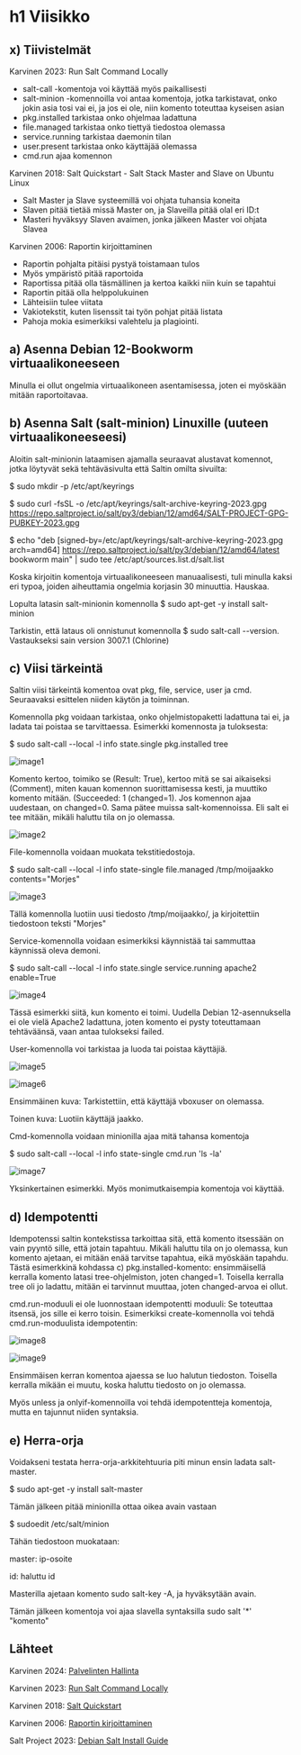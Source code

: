 # h1 Viisikko

## x) Tiivistelmät

Karvinen 2023: Run Salt Command Locally

- salt-call -komentoja voi käyttää myös paikallisesti
- salt-minion -komennoilla voi antaa komentoja, jotka tarkistavat, onko jokin asia tosi vai ei, ja jos ei ole, niin komento toteuttaa kyseisen asian
- pkg.installed tarkistaa onko ohjelmaa ladattuna
- file.managed tarkistaa onko tiettyä tiedostoa olemassa
- service.running tarkistaa daemonin tilan
- user.present tarkistaa onko käyttäjää olemassa
- cmd.run ajaa komennon

Karvinen 2018: Salt Quickstart - Salt Stack Master and Slave on Ubuntu Linux

- Salt Master ja Slave systeemillä voi ohjata tuhansia koneita
- Slaven pitää tietää missä Master on, ja Slaveilla pitää olal eri ID:t
- Masteri hyväksyy Slaven avaimen, jonka jälkeen Master voi ohjata Slavea

Karvinen 2006: Raportin kirjoittaminen

- Raportin pohjalta pitäisi pystyä toistamaan tulos
- Myös ympäristö pitää raportoida
- Raportissa pitää olla täsmällinen ja kertoa kaikki niin kuin se tapahtui
- Raportin pitää olla helppolukuinen
- Lähteisiin tulee viitata
- Vakiotekstit, kuten lisenssit tai työn pohjat pitää listata
- Pahoja mokia esimerkiksi valehtelu ja plagiointi.

## a) Asenna Debian 12-Bookworm virtuaalikoneeseen

Minulla ei ollut ongelmia virtuaalikoneen asentamisessa, joten ei myöskään mitään raportoitavaa.

## b) Asenna Salt (salt-minion) Linuxille (uuteen virtuaalikoneeseesi)

Aloitin salt-minionin lataamisen ajamalla seuraavat alustavat komennot, jotka löytyvät sekä tehtäväsivulta että Saltin omilta sivuilta:

$ sudo mkdir -p /etc/apt/keyrings

$ sudo curl -fsSL -o /etc/apt/keyrings/salt-archive-keyring-2023.gpg https://repo.saltproject.io/salt/py3/debian/12/amd64/SALT-PROJECT-GPG-PUBKEY-2023.gpg

$ echo "deb [signed-by=/etc/apt/keyrings/salt-archive-keyring-2023.gpg arch=amd64] https://repo.saltproject.io/salt/py3/debian/12/amd64/latest bookworm main" | sudo tee /etc/apt/sources.list.d/salt.list

Koska kirjoitin komentoja virtuaalikoneeseen manuaalisesti, tuli minulla kaksi eri typoa, joiden aiheuttamia ongelmia korjasin 30 minuuttia. Hauskaa.

Lopulta latasin salt-minionin komennolla $ sudo apt-get -y install salt-minion

Tarkistin, että lataus oli onnistunut komennolla $ sudo salt-call --version. Vastaukseksi sain version 3007.1 (Chlorine)

## c) Viisi tärkeintä

Saltin viisi tärkeintä komentoa ovat pkg, file, service, user ja cmd. Seuraavaksi esittelen niiden käytön ja toiminnan.

Komennolla pkg voidaan tarkistaa, onko ohjelmistopaketti ladattuna tai ei, ja ladata tai poistaa se tarvittaessa. Esimerkki komennosta ja tuloksesta:

$ sudo salt-call --local -l info state.single pkg.installed tree

![image1](https://github.com/bhi083/Palvelinten_hallinta/blob/main/N%C3%A4ytt%C3%B6kuva%202024-10-30%20125522.png?raw=true)

Komento kertoo, toimiko se (Result: True), kertoo mitä se sai aikaiseksi (Comment), miten kauan komennon suorittamisessa kesti, ja muuttiko komento mitään. (Succeeded: 1 (changed=1). Jos komennon ajaa uudestaan, on changed=0. Sama pätee muissa salt-komennoissa. Eli salt ei tee mitään, mikäli haluttu tila on jo olemassa.

![image2](https://github.com/bhi083/Palvelinten_hallinta/blob/main/N%C3%A4ytt%C3%B6kuva%202024-10-30%20130017.png?raw=true)

File-komennolla voidaan muokata tekstitiedostoja.

$ sudo salt-call --local -l info state-single file.managed /tmp/moijaakko contents="Morjes"

![image3](https://github.com/bhi083/Palvelinten_hallinta/blob/main/N%C3%A4ytt%C3%B6kuva%202024-10-30%20130212.png?raw=true)

Tällä komennolla luotiin uusi tiedosto /tmp/moijaakko/, ja kirjoitettiin tiedostoon teksti "Morjes"

Service-komennolla voidaan esimerkiksi käynnistää tai sammuttaa käynnissä oleva demoni.

$ sudo salt-call --local -l info state.single service.running apache2 enable=True

![image4](https://github.com/bhi083/Palvelinten_hallinta/blob/main/N%C3%A4ytt%C3%B6kuva%202024-10-30%20130551.png?raw=true)

Tässä esimerkki siitä, kun komento ei toimi. Uudella Debian 12-asennuksella ei ole vielä Apache2 ladattuna, joten komento ei pysty toteuttamaan tehtäväänsä, vaan antaa tulokseksi failed.

User-komennolla voi tarkistaa ja luoda tai poistaa käyttäjiä.

![image5](https://github.com/bhi083/Palvelinten_hallinta/blob/main/N%C3%A4ytt%C3%B6kuva%202024-10-30%20130729.png?raw=true)

![image6](https://github.com/bhi083/Palvelinten_hallinta/blob/main/N%C3%A4ytt%C3%B6kuva%202024-10-30%20130818.png?raw=true)

Ensimmäinen kuva: Tarkistettiin, että käyttäjä vboxuser on olemassa.

Toinen kuva: Luotiin käyttäjä jaakko.

Cmd-komennolla voidaan minionilla ajaa mitä tahansa komentoja

$ sudo salt-call --local -l info state-single cmd.run 'ls -la'

![image7](https://github.com/bhi083/Palvelinten_hallinta/blob/main/N%C3%A4ytt%C3%B6kuva%202024-10-30%20131004.png?raw=true)

Yksinkertainen esimerkki. Myös monimutkaisempia komentoja voi käyttää. 

## d) Idempotentti

Idempotenssi saltin kontekstissa tarkoittaa sitä, että komento itsessään on vain pyyntö sille, että jotain tapahtuu. Mikäli haluttu tila on jo olemassa, kun komento ajetaan, ei mitään enää tarvitse tapahtua, eikä myöskään tapahdu. Tästä esimerkkinä kohdassa c) pkg.installed-komento: ensimmäisellä kerralla komento latasi tree-ohjelmiston, joten changed=1. Toisella kerralla tree oli jo ladattu, mitään ei tarvinnut muuttaa, joten changed-arvoa ei ollut.

cmd.run-moduuli ei ole luonnostaan idempotentti moduuli: Se toteuttaa itsensä, jos sille ei kerro toisin. Esimerkiksi create-komennolla voi tehdä cmd.run-moduulista idempotentin:

![image8](https://github.com/bhi083/Palvelinten_hallinta/blob/main/N%C3%A4ytt%C3%B6kuva%202024-10-30%20133240.png?raw=true)

![image9](https://github.com/bhi083/Palvelinten_hallinta/blob/main/N%C3%A4ytt%C3%B6kuva%202024-10-30%20133301.png?raw=true)

Ensimmäisen kerran komentoa ajaessa se luo halutun tiedoston. Toisella kerralla mikään ei muutu, koska haluttu tiedosto on jo olemassa.

Myös unless ja onlyif-komennoilla voi tehdä idempotentteja komentoja, mutta en tajunnut niiden syntaksia.

## e) Herra-orja

Voidakseni testata herra-orja-arkkitehtuuria piti minun ensin ladata salt-master.

$ sudo apt-get -y install salt-master

Tämän jälkeen pitää minionilla ottaa oikea avain vastaan

$ sudoedit /etc/salt/minion

Tähän tiedostoon muokataan:

master: ip-osoite

id: haluttu id

Masterilla ajetaan komento sudo salt-key -A, ja hyväksytään avain.

Tämän jälkeen komentoja voi ajaa slavella syntaksilla sudo salt '*' "komento"

## Lähteet

Karvinen 2024: [Palvelinten Hallinta](https://terokarvinen.com/palvelinten-hallinta/#h1-viisikko)

Karvinen 2023: [Run Salt Command Locally](https://terokarvinen.com/2021/salt-run-command-locally/)

Karvinen 2018: [Salt Quickstart](https://terokarvinen.com/2018/03/28/salt-quickstart-salt-stack-master-and-slave-on-ubuntu-linux/)

Karvinen 2006: [Raportin kirjoittaminen](https://terokarvinen.com/2006/06/04/raportin-kirjoittaminen-4/)

Salt Project 2023: [Debian Salt Install Guide](https://docs.saltproject.io/salt/install-guide/en/latest/topics/install-by-operating-system/debian.html#install-debian)
